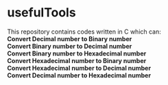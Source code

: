 # usefulTools
This repository contains codes written in C which can:  
**Convert Decimal number to Binary number**  
**Convert Binary number to Decimal number**  
**Convert Binary number to Hexadecimal number**  
**Convert Hexadecimal number to Binary number**  
**Convert Hexadecimal number to Decimal number**  
**Convert Decimal number to Hexadecimal number**
